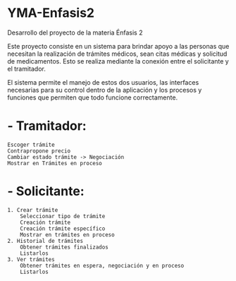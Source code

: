 # YMA-Enfasis2

Desarrollo del proyecto de la materia Énfasis 2

Este proyecto consiste en un sistema para brindar apoyo a las personas que necesitan la realización de trámites médicos, sean citas médicas y solicitud de medicamentos. Esto se realiza mediante la conexión entre el solicitante y el tramitador.

El sistema permite el manejo de estos dos usuarios, las interfaces necesarias para su control dentro de la aplicación y los procesos y funciones que permiten que todo funcione correctamente.

# - Tramitador:

	Escoger trámite
	Contrapropone precio
	Cambiar estado trámite -> Negociación
	Mostrar en Trámites en proceso

# - Solicitante:

	1. Crear trámite
		Seleccionar tipo de trámite
		Creación trámite
		Creación trámite específico
		Mostrar en trámites en proceso
	2. Historial de trámites
		Obtener trámites finalizados
		Listarlos
	3. Ver trámites
		Obtener trámites en espera, negociación y en proceso
		Listarlos

